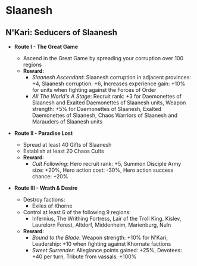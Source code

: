 # Slaanesh

## N'Kari: Seducers of Slaanesh

* **Route I - The Great Game**
  * Ascend in the Great Game by spreading your corruption over 100 regions
  * **Reward**:
    * _Slaanesh Ascendant_: Slaanesh corruption in adjacent provinces: +4, Slaanesh corruption: +6, Increases experience 
    gain: +10% for units when fighting against the Forces of Order
    * _All The World's A Stage_: Recruit rank: +3 for Daemonettes of Slaanesh and Exalted Daemonettes of Slaanesh units, 
    Weapon strength: +5% for Daemonettes of Slaanesh, Exalted Daemonettes of Slaanesh, Chaos Warriors of Slaanesh and 
    Marauders of Slaanesh units

* **Route II - Paradise Lost**
  * Spread at least 40 Gifts of Slaanesh
  * Establish at least 20 Chaos Cults
  * **Reward**:
    * _Cult Following_: Hero recruit rank: +5, Summon Disciple Army size: +20%, Hero action cost: -30%, Hero action 
    success chance: +20%

* **Route III - Wrath & Desire**
  * Destroy factions:
    * Exiles of Khorne
  * Control at least 6 of the following 9 regions:
    * Infernius, The Writhing Fortress, Lair of the Troll King, Kislev, Laurelorn Forest, Altdorf, Middenheim, 
    Marienburg, Nuln
  * **Reward**:
    * _Bound to the Blade_: Weapon strength: +10% for N'Kari, Leadership: +10 when fighting against Khornate factions
    * _Sweet Surrender_: Allegiance points gained: +25%, Devotees: +40 per turn, Tribute from vassals: +100%
